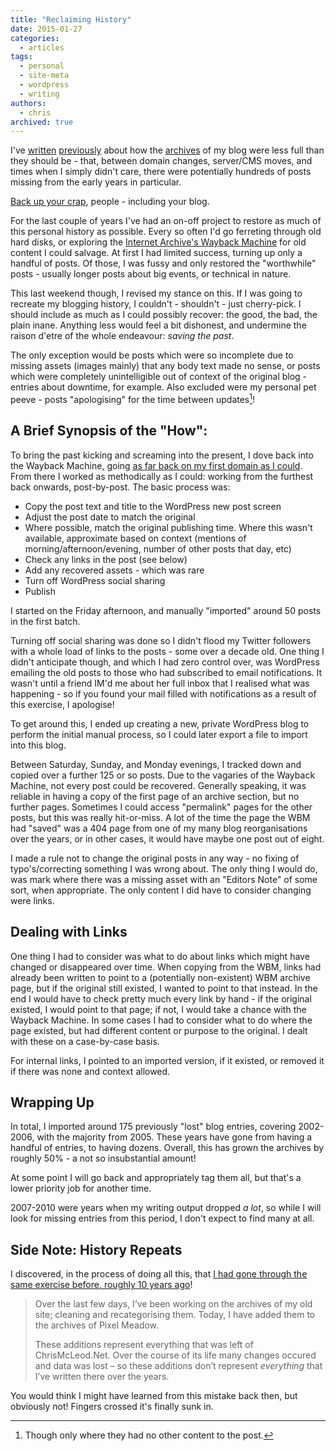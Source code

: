 ```yaml
---
title: "Reclaiming History"
date: 2015-01-27
categories:
  - articles
tags:
  - personal
  - site-meta
  - wordpress
  - writing
authors:
  - chris
archived: true
---
```


I've [written](/blog/the-things-that-will-last-on-the-internet-are-not-owned/ "The Things That Will Last On The Internet Are Not Owned") [previously](/blog/a-blog-is-a-bonsai-it-needs-careful-pruning-and-feeding/ "A Blog is a Bonsai. It Needs Careful Pruning and Feeding.") about how the [archives](https://mrkapowski.com/sitemap "Archives") of my blog were less full than they should be - that, between domain changes, server/CMS moves, and times when I simply didn't care, there were potentially hundreds of posts missing from the early years in particular.

[Back up your crap](http://www.hanselman.com/blog/BACKUPYOURCRAPMissingOperatingSystemBackupsDiskImagesHomeServersBootRecBootMgrRebuildBCDFixBootAndProblemsPlural.aspx "Back up your crap"), people - including your blog.

For the last couple of years I've had an on-off project to restore as much of this personal history as possible. Every so often I'd go ferreting through old hard disks, or exploring the [Internet Archive's Wayback Machine](http://web.archive.org/) for old content I could salvage. At first I had limited success, turning up only a handful of posts. Of those, I was fussy and only restored the "worthwhile" posts - usually longer posts about big events, or technical in nature.

This last weekend though, I revised my stance on this. If I was going to recreate my blogging history, I couldn't - shouldn't - just cherry-pick. I should include as much as I could possibly recover: the good, the bad, the plain inane. Anything less would feel a bit dishonest, and undermine the raison d'etre of the whole endeavour: _saving the past_.

The only exception would be posts which were so incomplete due to missing assets (images mainly) that any body text made no sense, or posts which were completely unintelligible out of context of the original blog - entries about downtime, for example. Also excluded were my personal pet peeve - posts "apologising" for the time between updates[^1]!

## A Brief Synopsis of the "How":

To bring the past kicking and screaming into the present, I dove back into the Wayback Machine, going [as far back on my first domain as I could](http://web.archive.org/web/20020609183632/http://www.chrismcleod.net/latest.php). From there I worked as methodically as I could: working from the furthest back onwards, post-by-post. The basic process was:

- Copy the post text and title to the WordPress new post screen
- Adjust the post date to match the original
- Where possible, match the original publishing time. Where this wasn't available, approximate based on context (mentions of morning/afternoon/evening, number of other posts that day, etc)
- Check any links in the post (see below)
- Add any recovered assets - which was rare
- Turn off WordPress social sharing
- Publish

I started on the Friday afternoon, and manually "imported" around 50 posts in the first batch.

Turning off social sharing was done so I didn't flood my Twitter followers with a whole load of links to the posts - some over a decade old. One thing I didn't anticipate though, and which I had zero control over, was WordPress emailing the old posts to those who had subscribed to email notifications. It wasn't until a friend IM'd me about her full inbox that I realised what was happening - so if you found your mail filled with notifications as a result of this exercise, I apologise!

To get around this, I ended up creating a new, private WordPress blog to perform the initial manual process, so I could later export a file to import into this blog.

Between Saturday, Sunday, and Monday evenings, I tracked down and copied over a further 125 or so posts. Due to the vagaries of the Wayback Machine, not every post could be recovered. Generally speaking, it was reliable in having a copy of the first page of an archive section, but no further pages. Sometimes I could access "permalink" pages for the other posts, but this was really hit-or-miss. A lot of the time the page the WBM had "saved" was a 404 page from one of my many blog reorganisations over the years, or in other cases, it would have maybe one post out of eight.

I made a rule not to change the original posts in any way - no fixing of typo's/correcting something I was wrong about. The only thing I would do, was mark where there was a missing asset with an "Editors Note" of some sort, when appropriate. The only content I did have to consider changing were links.

## Dealing with Links

One thing I had to consider was what to do about links which might have changed or disappeared over time. When copying from the WBM, links had already been written to point to a (potentially non-existent) WBM archive page, but if the original still existed, I wanted to point to that instead. In the end I would have to check pretty much every link by hand - if the original existed, I would point to that page; if not, I would take a chance with the Wayback Machine. In some cases I had to consider what to do where the page existed, but had different content or purpose to the original. I dealt with these on a case-by-case basis.

For internal links, I pointed to an imported version, if it existed, or removed it if there was none and context allowed.

## Wrapping Up

In total, I imported around 175 previously "lost" blog entries, covering 2002-2006, with the majority from 2005. These years have gone from having a handful of entries, to having dozens. Overall, this has grown the archives by roughly 50% - a not so insubstantial amount!

At some point I will go back and appropriately tag them all, but that's a lower priority job for another time.

2007-2010 were years when my writing output dropped _a lot_, so while I will look for missing entries from this period, I don't expect to find many at all.

## Side Note: History Repeats

I discovered, in the process of doing all this, that [I had gone through the same exercise before, roughly 10 years ago](/blog/rewriting-history/ "Rewriting History")!

> Over the last few days, I’ve been working on the archives of my old site; cleaning and recategorising them. Today, I have added them to the archives of Pixel Meadow.
>
> These additions represent everything that was left of ChrisMcLeod.Net. Over the course of its life many changes occured and data was lost – so these additions don’t represent _everything_ that I’ve written there over the years.

You would think I might have learned from this mistake back then, but obviously not! Fingers crossed it's finally sunk in.

[^1]: Though only where they had no other content to the post.

